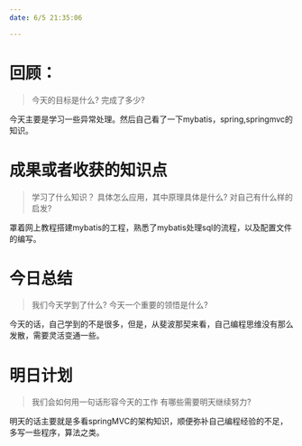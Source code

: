 ```yaml
---
date: 6/5 21:35:06

---
```


# 回顾：
> 今天的目标是什么?
> 完成了多少?

今天主要是学习一些异常处理。然后自己看了一下mybatis，spring,springmvc的知识。


# 成果或者收获的知识点
> 学习了什么知识？
> 具体怎么应用，其中原理具体是什么?
> 对自己有什么样的启发?

罩着网上教程搭建mybatis的工程，熟悉了mybatis处理sql的流程，以及配置文件的编写。


# 今日总结
> 我们今天学到了什么?
> 今天一个重要的领悟是什么?

今天的话，自己学到的不是很多，但是，从斐波那契来看，自己编程思维没有那么发散，需要灵活变通一些。


# 明日计划
> 我们会如何用一句话形容今天的工作
> 有哪些需要明天继续努力?

明天的话主要就是多看springMVC的架构知识，顺便弥补自己编程经验的不足，多写一些程序，算法之类。

